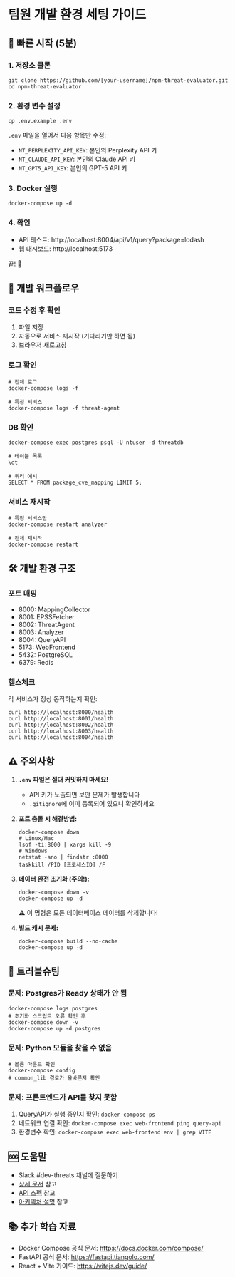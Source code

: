 # 팀원 개발 환경 세팅 가이드

## 🚀 빠른 시작 (5분)

### 1. 저장소 클론
```
git clone https://github.com/[your-username]/npm-threat-evaluator.git
cd npm-threat-evaluator
```

### 2. 환경 변수 설정
```
cp .env.example .env
```

`.env` 파일을 열어서 다음 항목만 수정:
- `NT_PERPLEXITY_API_KEY`: 본인의 Perplexity API 키
- `NT_CLAUDE_API_KEY`: 본인의 Claude API 키
- `NT_GPT5_API_KEY`: 본인의 GPT-5 API 키

### 3. Docker 실행
```
docker-compose up -d
```

### 4. 확인
- API 테스트: http://localhost:8004/api/v1/query?package=lodash
- 웹 대시보드: http://localhost:5173

끝! 🎉

## 📝 개발 워크플로우

### 코드 수정 후 확인
1. 파일 저장
2. 자동으로 서비스 재시작 (기다리기만 하면 됨)
3. 브라우저 새로고침

### 로그 확인
```
# 전체 로그
docker-compose logs -f

# 특정 서비스
docker-compose logs -f threat-agent
```

### DB 확인
```
docker-compose exec postgres psql -U ntuser -d threatdb

# 테이블 목록
\dt

# 쿼리 예시
SELECT * FROM package_cve_mapping LIMIT 5;
```

### 서비스 재시작
```
# 특정 서비스만
docker-compose restart analyzer

# 전체 재시작
docker-compose restart
```

## 🛠️ 개발 환경 구조

### 포트 매핑
- 8000: MappingCollector
- 8001: EPSSFetcher
- 8002: ThreatAgent
- 8003: Analyzer
- 8004: QueryAPI
- 5173: WebFrontend
- 5432: PostgreSQL
- 6379: Redis

### 헬스체크
각 서비스가 정상 동작하는지 확인:
```
curl http://localhost:8000/health
curl http://localhost:8001/health
curl http://localhost:8002/health
curl http://localhost:8003/health
curl http://localhost:8004/health
```

## ⚠️ 주의사항

1. **`.env` 파일은 절대 커밋하지 마세요!**
   - API 키가 노출되면 보안 문제가 발생합니다
   - `.gitignore`에 이미 등록되어 있으니 확인하세요

2. **포트 충돌 시 해결방법:**
   ```
   docker-compose down
   # Linux/Mac
   lsof -ti:8000 | xargs kill -9
   # Windows
   netstat -ano | findstr :8000
   taskkill /PID [프로세스ID] /F
   ```

3. **데이터 완전 초기화 (주의!):**
   ```
   docker-compose down -v
   docker-compose up -d
   ```
   ⚠️ 이 명령은 모든 데이터베이스 데이터를 삭제합니다!

4. **빌드 캐시 문제:**
   ```
   docker-compose build --no-cache
   docker-compose up -d
   ```

## 🔧 트러블슈팅

### 문제: Postgres가 Ready 상태가 안 됨
```
docker-compose logs postgres
# 초기화 스크립트 오류 확인 후
docker-compose down -v
docker-compose up -d postgres
```

### 문제: Python 모듈을 찾을 수 없음
```
# 볼륨 마운트 확인
docker-compose config
# common_lib 경로가 올바른지 확인
```

### 문제: 프론트엔드가 API를 찾지 못함
1. QueryAPI가 실행 중인지 확인: `docker-compose ps`
2. 네트워크 연결 확인: `docker-compose exec web-frontend ping query-api`
3. 환경변수 확인: `docker-compose exec web-frontend env | grep VITE`

## 🆘 도움말

- Slack #dev-threats 채널에 질문하기
- [상세 문서](README.md) 참고
- [API 스펙](docs/API.md) 참고
- [아키텍처 설명](docs/ARCHITECTURE.md) 참고

## 📚 추가 학습 자료

- Docker Compose 공식 문서: https://docs.docker.com/compose/
- FastAPI 공식 문서: https://fastapi.tiangolo.com/
- React + Vite 가이드: https://vitejs.dev/guide/
